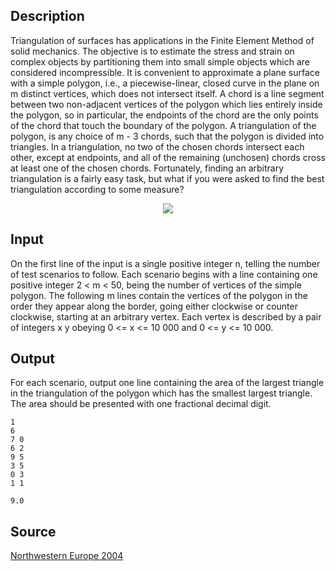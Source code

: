 <h2>Description</h2><p>Triangulation of surfaces has applications in the Finite Element Method of solid mechanics. The objective is to estimate the stress and strain on complex objects by partitioning them into small simple objects which are considered incompressible. It is convenient to approximate a plane surface with a simple polygon, i.e., a piecewise-linear, closed curve in the plane on m distinct vertices, which does not intersect itself. A chord is a line segment between two non-adjacent vertices of the polygon which lies entirely inside the polygon, so in particular, the endpoints of the chord are the only points of the chord that touch the boundary of the polygon. A triangulation of the polygon, is any choice of m - 3 chords, such that the polygon is divided into triangles. In a triangulation, no two of the chosen chords intersect each other, except at endpoints, and all of the remaining (unchosen) chords cross at least one of the chosen chords. Fortunately, finding an arbitrary triangulation is a fairly easy task, but what if you were asked to find the best triangulation according to some measure?
</p><center><img src="images/2066_1.jpg"></center><h2>Input</h2><p>On the first line of the input is a single positive integer n, telling the number of test scenarios to follow. Each scenario begins with a line containing one positive integer 2 &lt; m &lt; 50, being the number of vertices of the simple polygon. The following m lines contain the vertices of the polygon in the order they appear along the border, going either clockwise or counter clockwise, starting at an arbitrary vertex. Each vertex is described by a pair of integers x y obeying 0 &lt;= x &lt;= 10 000 and 0 &lt;= y &lt;= 10 000.</p><h2>Output</h2><p>For each scenario, output one line containing the area of the largest triangle in the triangulation of the polygon which has the smallest largest triangle. The area should be presented with one fractional decimal digit.</p><pre><code class="language-input1">1
6
7 0
6 2
9 5
3 5
0 3
1 1</code></pre><pre><code class="language-output1">9.0</code></pre><h2>Source</h2><a href="searchproblem?field=source&amp;key=Northwestern+Europe+2004">Northwestern Europe 2004</a>